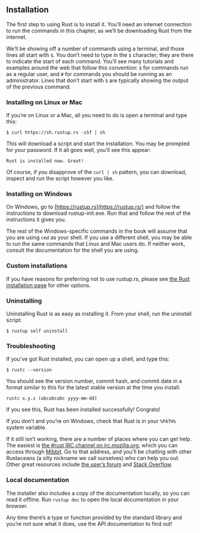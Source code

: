 ## Installation

The first step to using Rust is to install it. You’ll need an internet
connection to run the commands in this chapter, as we’ll be downloading Rust
from the internet.

We’ll be showing off a number of commands using a terminal, and those lines all
start with `$`. You don’t need to type in the `$` character; they are there to indicate
the start of each command. You’ll see many tutorials and examples around the web
that follow this convention: `$` for commands run as a regular user, and `#`
for commands you should be running as an administrator. Lines that don’t start
with `$` are typically showing the output of the previous command.

### Installing on Linux or Mac

If you’re on Linux or a Mac, all you need to do is open a terminal and type
this:

```text
$ curl https://sh.rustup.rs -sSf | sh
```

This will download a script and start the installation. You may be prompted for
your password. If it all goes well, you’ll see this appear:

```text
Rust is installed now. Great!
```

Of course, if you disapprove of the `curl | sh` pattern, you can download, inspect
and run the script however you like.

### Installing on Windows

On Windows, go to [https://rustup.rs](https://rustup.rs/)<!-- ignore --> and
follow the instructions to download rustup-init.exe. Run that and follow the
rest of the instructions it gives you.

The rest of the Windows-specific commands in the book will assume that you are
using `cmd` as your shell. If you use a different shell, you may be able to run
the same commands that Linux and Mac users do. If neither work, consult the
documentation for the shell you are using.

### Custom installations

If you have reasons for preferring not to use rustup.rs, please see [the Rust
installation page](https://www.rust-lang.org/install.html) for other options.

### Uninstalling

Uninstalling Rust is as easy as installing it. From your shell, run
the uninstall script:

```text
$ rustup self uninstall
```

### Troubleshooting

If you’ve got Rust installed, you can open up a shell, and type this:

```text
$ rustc --version
```

You should see the version number, commit hash, and commit date in a format
similar to this for the latest stable version at the time you install:

```text
rustc x.y.z (abcabcabc yyyy-mm-dd)
```

If you see this, Rust has been installed successfully!
Congrats!

If you don’t and you’re on Windows, check that Rust is in your `%PATH%` system
variable.

If it still isn’t working, there are a number of places where you can get help.
The easiest is [the #rust IRC channel on irc.mozilla.org][irc]<!-- ignore -->,
which you can access through [Mibbit][mibbit]. Go to that address, and you’ll
be chatting with other Rustaceans (a silly nickname we call ourselves) who can
help you out. Other great resources include [the user’s forum][users] and
[Stack Overflow][stackoverflow].

[irc]: irc://irc.mozilla.org/#rust
[mibbit]: http://chat.mibbit.com/?server=irc.mozilla.org&channel=%23rust
[users]: https://users.rust-lang.org/
[stackoverflow]: http://stackoverflow.com/questions/tagged/rust

### Local documentation

The installer also includes a copy of the documentation locally, so you can
read it offline. Run `rustup doc` to open the local documentation in your
browser.

Any time there’s a type or function provided by the standard library and you’re
not sure what it does, use the API documentation to find out!
